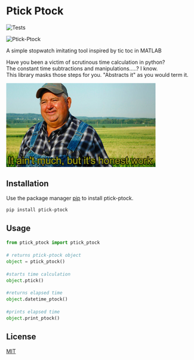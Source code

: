 # Ptick Ptock

![Tests](https://github.com/ADorigi/ptick-ptock/actions/workflows/tests.yaml/badge.svg)  

![Ptick-Ptock](https://media1.giphy.com/media/Qz4RaxcOh4qndWOG5N/giphy.gif)

A simple stopwatch imitating tool inspired by tic toc in MATLAB 

Have you been a victim of scrutinous time calculation in python?  
The constant time subtractions and manipulations.....? I know.  
This library masks those steps for you. "Abstracts it" as you would term it. 

<img src="honest_work.jpeg" alt="HonestWork" width="400"/>

## Installation

Use the package manager [pip](https://pip.pypa.io/en/stable/) to install ptick-ptock.

```bash
pip install ptick-ptock
```
## Usage

```python
from ptick_ptock import ptick_ptock

# returns ptick-ptock object
object = ptick_ptock()

#starts time calculation
object.ptick()

#returns elapsed time
object.datetime_ptock()

#prints elapsed time
object.print_ptock()
```

## License
[MIT](https://choosealicense.com/licenses/mit/)
